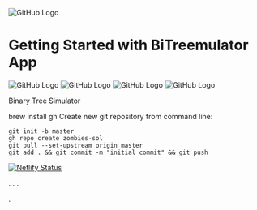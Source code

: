 
![GitHub Logo](client/src/assets/Icons/company.svg)
# Getting Started with BiTreemulator App
![GitHub Logo](client/src/assets/images/binaryTree.png)
![GitHub Logo](client/src/assets/Icons/blacktree.svg)
![GitHub Logo](client/src/assets/Icons/blacktree.svg)
![GitHub Logo](client/src/assets/Icons/blacktree.svg)

Binary Tree Simulator



brew install gh
Create new git repository from command line: 
```
git init -b master
gh repo create zombies-sol
git pull --set-upstream origin master
git add . && git commit -m "initial commit" && git push 
```



[![Netlify Status](https://api.netlify.com/api/v1/badges/3b566b63-7386-4756-b4c5-37e055650f8e/deploy-status)](https://app.netlify.com/sites/bitreemulator/deploys)





.
.
.




.
